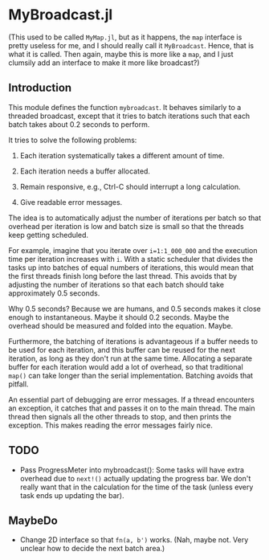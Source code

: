 # MyBroadcast.jl

(This used to be called `MyMap.jl`, but as it happens, the `map` interface is
pretty useless for me, and I should really call it `MyBroadcast`. Hence, that
is what it is called. Then again, maybe this is more like a `map`, and I just
clumsily add an interface to make it more like broadcast?)


## Introduction

This module defines the function `mybroadcast`. It behaves similarly to a
threaded broadcast, except that it tries to batch iterations such that each
batch takes about 0.2 seconds to perform.

It tries to solve the following problems:

1. Each iteration systematically takes a different amount of time.

2. Each iteration needs a buffer allocated.

3. Remain responsive, e.g., Ctrl-C should interrupt a long calculation.

4. Give readable error messages.

The idea is to automatically adjust the number of iterations per batch so that
overhead per iteration is low and batch size is small so that the threads keep
getting scheduled.

For example, imagine that you iterate over `i=1:1_000_000` and the execution
time per iteration increases with `i`. With a static scheduler that divides the
tasks up into batches of equal numbers of iterations, this would mean that the
first threads finish long before the last thread. This avoids that by adjusting
the number of iterations so that each batch should take approximately 0.5
seconds.

Why 0.5 seconds? Because we are humans, and 0.5 seconds makes it close enough
to instantaneous. Maybe it should 0.2 seconds. Maybe the overhead should be
measured and folded into the equation. Maybe.

Furthermore, the batching of iterations is advantageous if a buffer needs to be
used for each iteration, and this buffer can be reused for the next iteration,
as long as they don't run at the same time. Allocating a separate buffer for
each iteration would add a lot of overhead, so that traditional `map()` can
take longer than the serial implementation. Batching avoids that pitfall.

An essential part of debugging are error messages. If a thread encounters an
exception, it catches that and passes it on to the main thread. The main thread
then signals all the other threads to stop, and then prints the exception. This
makes reading the error messages fairly nice.


## TODO

- Pass ProgressMeter into mybroadcast(): Some tasks will have extra overhead
  due to `next!()` actually updating the progress bar. We don't really want
  that in the calculation for the time of the task (unless every task ends up
  updating the bar).


## MaybeDo

- Change 2D interface so that `fn(a, b')` works. (Nah, maybe not. Very unclear
  how to decide the next batch area.)
